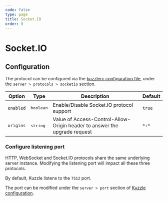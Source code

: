 ```yaml
---
code: false
type: page
title: Socket.IO
order: 0
---
```


# Socket.IO

## Configuration

The protocol can be configured via the [kuzzlerc configuration file](/core/1/guides/essentials/configuration/), under the `server > protocols > socketio` section.

| Option    | Type               | Description                                                               | Default |
| --------- | ------------------ | ------------------------------------------------------------------------- | ------- |
| `enabled` | <pre>boolean</pre> | Enable/Disable Socket.IO protocol support                                 | `true`  |
| `origins` | <pre>string</pre>  | Value of Access-Control-Allow-Origin header to answer the upgrade request | `*:*`   |

### Configure listening port

<div class="alert alert-warning">
HTTP, WebSocket and Socket.IO protocols share the same underlying server instance. Modifying the listening port will impact all these three protocols.
</div>

By default, Kuzzle listens to the `7512` port.

The port can be modified under the `server > port` section of [Kuzzle configuration](/core/1/guides/essentials/configuration/).
